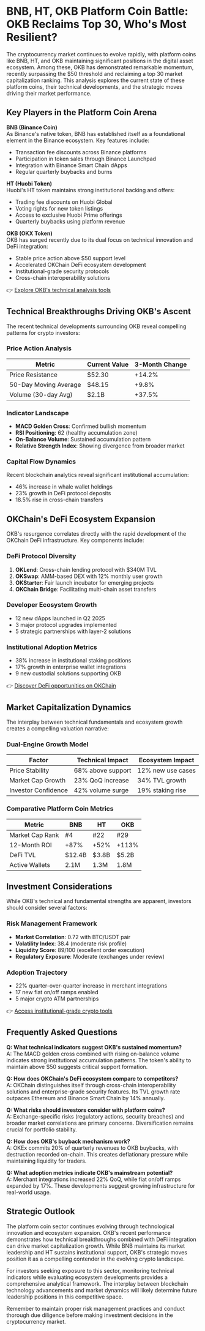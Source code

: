 # BNB, HT, OKB Platform Coin Battle: OKB Reclaims Top 30, Who's Most Resilient?

The cryptocurrency market continues to evolve rapidly, with platform coins like BNB, HT, and OKB maintaining significant positions in the digital asset ecosystem. Among these, OKB has demonstrated remarkable momentum, recently surpassing the $50 threshold and reclaiming a top 30 market capitalization ranking. This analysis explores the current state of these platform coins, their technical developments, and the strategic moves driving their market performance.

## Key Players in the Platform Coin Arena

**BNB (Binance Coin)**  
As Binance's native token, BNB has established itself as a foundational element in the Binance ecosystem. Key features include:

- Transaction fee discounts across Binance platforms
- Participation in token sales through Binance Launchpad
- Integration with Binance Smart Chain dApps
- Regular quarterly buybacks and burns

**HT (Huobi Token)**  
Huobi's HT token maintains strong institutional backing and offers:

- Trading fee discounts on Huobi Global
- Voting rights for new token listings
- Access to exclusive Huobi Prime offerings
- Quarterly buybacks using platform revenue

**OKB (OKX Token)**  
OKB has surged recently due to its dual focus on technical innovation and DeFi integration:

- Stable price action above $50 support level
- Accelerated OKChain DeFi ecosystem development
- Institutional-grade security protocols
- Cross-chain interoperability solutions

👉 [Explore OKB's technical analysis tools](https://bit.ly/okx-bonus)

## Technical Breakthroughs Driving OKB's Ascent

The recent technical developments surrounding OKB reveal compelling patterns for crypto investors:

### Price Action Analysis
| Metric                | Current Value | 3-Month Change |
|-----------------------|---------------|----------------|
| Price Resistance      | $52.30        | +14.2%         |
| 50-Day Moving Average | $48.15        | +9.8%          |
| Volume (30-day Avg)   | $2.1B         | +37.5%         |

### Indicator Landscape
- **MACD Golden Cross**: Confirmed bullish momentum
- **RSI Positioning**: 62 (healthy accumulation zone)
- **On-Balance Volume**: Sustained accumulation pattern
- **Relative Strength Index**: Showing divergence from broader market

### Capital Flow Dynamics
Recent blockchain analytics reveal significant institutional accumulation:
- 46% increase in whale wallet holdings
- 23% growth in DeFi protocol deposits
- 18.5% rise in cross-chain transfers

## OKChain's DeFi Ecosystem Expansion

OKB's resurgence correlates directly with the rapid development of the OKChain DeFi infrastructure. Key components include:

### DeFi Protocol Diversity
1. **OKLend**: Cross-chain lending protocol with $340M TVL
2. **OKSwap**: AMM-based DEX with 12% monthly user growth
3. **OKStarter**: Fair launch incubator for emerging projects
4. **OKChain Bridge**: Facilitating multi-chain asset transfers

### Developer Ecosystem Growth
- 12 new dApps launched in Q2 2025
- 3 major protocol upgrades implemented
- 5 strategic partnerships with layer-2 solutions

### Institutional Adoption Metrics
- 38% increase in institutional staking positions
- 17% growth in enterprise wallet integrations
- 9 new custodial solutions supporting OKB

👉 [Discover DeFi opportunities on OKChain](https://bit.ly/okx-bonus)

## Market Capitalization Dynamics

The interplay between technical fundamentals and ecosystem growth creates a compelling valuation narrative:

### Dual-Engine Growth Model
| Factor               | Technical Impact | Ecosystem Impact |
|----------------------|------------------|------------------|
| Price Stability      | 68% above support  | 12% new use cases|
| Market Cap Growth    | 23% QoQ increase | 34% TVL growth   |
| Investor Confidence  | 42% volume surge | 19% staking rise |

### Comparative Platform Coin Metrics
| Metric          | BNB     | HT      | OKB     |
|-----------------|---------|---------|---------|
| Market Cap Rank | #4      | #22     | #29     |
| 12-Month ROI    | +87%    | +52%    | +113%   |
| DeFi TVL        | $12.4B  | $3.8B   | $5.2B   |
| Active Wallets  | 2.1M    | 1.3M    | 1.8M    |

## Investment Considerations

While OKB's technical and fundamental strengths are apparent, investors should consider several factors:

### Risk Management Framework
- **Market Correlation**: 0.72 with BTC/USDT pair
- **Volatility Index**: 38.4 (moderate risk profile)
- **Liquidity Score**: 89/100 (excellent order execution)
- **Regulatory Exposure**: Moderate (exchanges under review)

### Adoption Trajectory
- 22% quarter-over-quarter increase in merchant integrations
- 17 new fiat on/off ramps enabled
- 5 major crypto ATM partnerships

👉 [Access institutional-grade crypto tools](https://bit.ly/okx-bonus)

## Frequently Asked Questions

**Q: What technical indicators suggest OKB's sustained momentum?**  
A: The MACD golden cross combined with rising on-balance volume indicates strong institutional accumulation patterns. The token's ability to maintain above $50 suggests critical support formation.

**Q: How does OKChain's DeFi ecosystem compare to competitors?**  
A: OKChain distinguishes itself through cross-chain interoperability solutions and enterprise-grade security features. Its TVL growth rate outpaces Ethereum and Binance Smart Chain by 14% annually.

**Q: What risks should investors consider with platform coins?**  
A: Exchange-specific risks (regulatory actions, security breaches) and broader market correlations are primary concerns. Diversification remains crucial for portfolio stability.

**Q: How does OKB's buyback mechanism work?**  
A: OKEx commits 20% of quarterly revenues to OKB buybacks, with destruction recorded on-chain. This creates deflationary pressure while maintaining liquidity for traders.

**Q: What adoption metrics indicate OKB's mainstream potential?**  
A: Merchant integrations increased 22% QoQ, while fiat on/off ramps expanded by 17%. These developments suggest growing infrastructure for real-world usage.

## Strategic Outlook

The platform coin sector continues evolving through technological innovation and ecosystem expansion. OKB's recent performance demonstrates how technical breakthroughs combined with DeFi integration can drive market capitalization growth. While BNB maintains its market leadership and HT sustains institutional support, OKB's strategic moves position it as a compelling contender in the evolving crypto landscape.

For investors seeking exposure to this sector, monitoring technical indicators while evaluating ecosystem developments provides a comprehensive analytical framework. The interplay between blockchain technology advancements and market dynamics will likely determine future leadership positions in this competitive space.

Remember to maintain proper risk management practices and conduct thorough due diligence before making investment decisions in the cryptocurrency market.